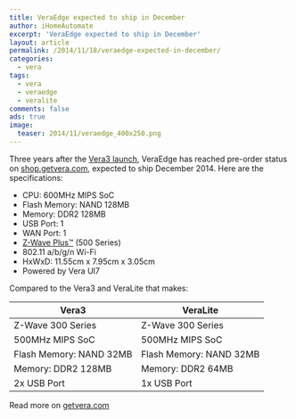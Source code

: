 ```yaml
---
title: VeraEdge expected to ship in December
author: iHomeAutomate
excerpt: 'VeraEdge expected to ship in December'
layout: article
permalink: /2014/11/18/veraedge-expected-in-december/
categories:
  - vera
tags:
  - vera
  - veraedge
  - veralite
comments: false
ads: true
image:
  teaser: 2014/11/veraedge_400x250.png
---
```

Three years after the [Vera3 launch][1], VeraEdge has reached pre-order status on [shop.getvera.com][2], expected to ship December 2014. Here are the specifications:

  * CPU: 600MHz MIPS SoC
  * Flash Memory: NAND 128MB
  * Memory: DDR2 128MB
  * USB Port: 1
  * WAN Port: 1
  * [Z-Wave Plus™][3] (500 Series)
  * 802.11 a/b/g/n Wi-Fi
  * HxWxD: 11.55cm x 7.95cm x 3.05cm
  * Powered by Vera UI7

Compared to the Vera3 and VeraLite that makes:

| Vera3                   | VeraLite                |
| ----------------------- | ----------------------- |
| Z-Wave 300 Series       | Z-Wave 300 Series       |
| 500MHz MIPS SoC         | 500MHz MIPS SoC         |
| Flash Memory: NAND 32MB | Flash Memory: NAND 32MB |
| Memory: DDR2 128MB      | Memory: DDR2 64MB       |
| 2x USB Port             | 1x USB Port             |

Read more on [getvera.com][4]

 [1]: {{site.url}}/2011/11/24/micasaverde-vera3-available/
 [2]: http://shop.getvera.com/ProductDetails.asp?ProductCode=VeraEdge-EU
 [3]: http://www.z-wavealliance.org/z-wave-plus-certifications
 [4]: http://getvera.com/controllers/veraedge/
